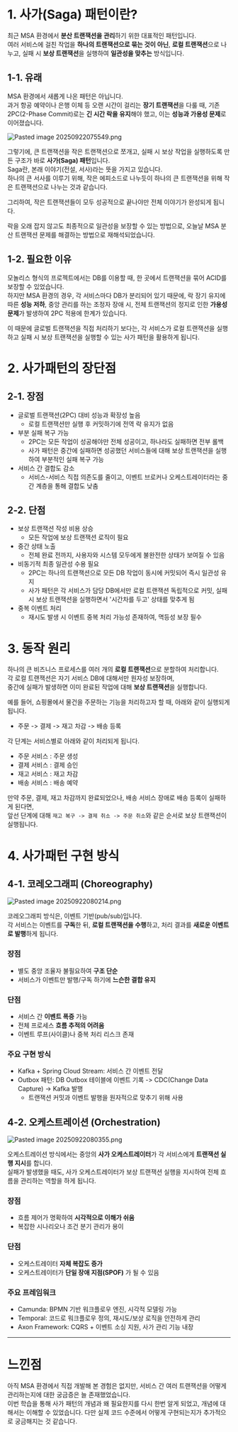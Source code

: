 # 1. 사가(Saga) 패턴이란?
최근 MSA 환경에서 **분산 트랜잭션을 관리**하기 위한 대표적인 패턴입니다. <br/>
여러 서비스에 걸친 작업을 **하나의 트랜잭션으로 묶는 것이 아닌**, **로컬 트랜잭션**으로 나누고, 실패 시 **보상 트랜잭션**을 실행하여 **일관성을 맞추는** 방식입니다.

## 1-1. 유래
MSA 환경에서 새롭게 나온 패턴은 아닙니다.<br/>
과거 항공 예약이나 은행 이체 등 오랜 시간이 걸리는 **장기 트랜잭션**을 다룰 때, 기존 2PC(2-Phase Commit)로는 **긴 시간 락을 유지**해야 했고, 이는 **성능과 가용성 문제**로 이어졌습니다.

![Pasted image 20250922075549.png](image/Pasted%20image%2020250922075549.png)

그렇기에, 큰 트랜잭션을 작은 트랜잭션으로 쪼개고, 실패 시 보상 작업을 실행하도록 만든 구조가 바로 **사가(Saga) 패턴**입니다.
<br/>
Saga란, 본래 이야기(전설, 서사)라는 뜻을 가지고 있습니다.<br/>
하나의 큰 서사를 이루기 위해, 작은 에피소드로 나누듯이 하나의 큰 트랜잭션을 위해 작은 트랜잭션으로 나누는 것과 같습니다.<br/>

그리하여, 작은 트랜잭션들이 모두 성공적으로 끝나야만 전체 이야기가 완성되게 됩니다.

락을 오래 잡지 않고도 최종적으로 일관성을 보장할 수 있는 방법으로, 오늘날 MSA 분산 트랜잭션 문제를 해결하는 방법으로 재해석되었습니다.

## 1-2. 필요한 이유
모놀리스 형식의 프로젝트에서는 DB를 이용할 때, 한 곳에서 트랜잭션을 묶어 ACID를 보장할 수 있었습니다.<br/>
하지만 MSA 환경의 경우, 각 서비스마다 DB가 분리되어 있기 때문에, 락 장기 유지에 따른 **성능 저하**, 중앙 관리를 하는 조정자 장애 시, 전체 트랜잭션의 정지로 인한 **가용성 문제**가 발생하여 2PC 적용에 한계가 있습니다.

이 때문에 글로벌 트랜잭션을 직접 처리하기 보다는, 각 서비스가 로컬 트랜잭션을 실행하고 실패 시 보상 트랜잭션을 실행할 수 있는 사가 패턴을 활용하게 됩니다.

# 2. 사가패턴의 장단점
## 2-1. 장점
- 글로벌 트랜잭션(2PC) 대비 성능과 확장성 높음
    - 로컬 트랜잭션만 실행 후 커밋하기에 전역 락 유지가 없음
- 부분 실패 복구 가능
    - 2PC는 모든 작업이 성공해야만 전체 성공이고, 하나라도 실패하면 전부 롤백
    - 사가 패턴은 중간에 실패하면 성공했던 서비스들에 대해 보상 트랜잭션을 실행하여 부분적인 실패 복구 가능
- 서비스 간 결합도 감소
    - 서비스-서비스 직접 의존도를 줄이고, 이벤트 브로커나 오케스트레이터라는 중간 계층을 통해 결합도 낮춤
## 2-2. 단점
- 보상 트랜잭션 작성 비용 상승
    - 모든 작업에 보상 트랜잭션 로직이 필요
- 중간 상태 노출
    - 전체 완료 전까지, 사용자와 시스템 모두에게 불완전한 상태가 보여질 수 있음
- 비동기적 최종 일관성 수용 필요
    - 2PC는 하나의 트랜잭션으로 모든 DB 작업이 동시에 커밋되어 즉시 일관성 유지
    - 사가 패턴은 각 서비스가 담당 DB에서만 로컬 트랜잭션 독립적으로 커밋, 실패 시 보상 트랜잭션을 실행하면서 '시간차를 두고' 상태를 맞추게 됨
- 중복 이벤트 처리
    - 재시도 발생 시 이벤트 중복 처리 가능성 존재하여, 멱등성 보장 필수

# 3. 동작 원리
하나의 큰 비즈니스 프로세스를 여러 개의 **로컬 트랜잭션**으로 분할하여 처리합니다.<br/>
각 로컬 트랜잭션은 자기 서비스 DB에 대해서만 원자성 보장하며,<br/>
중간에 실패가 발생하면 이미 완료된 작업에 대해 **보상 트랜잭션**을 실행합니다.

예를 들어, 쇼핑몰에서 물건을 주문하는 기능을 처리하고자 할 때, 아래와 같이 실행되게 됩니다.
- 주문 -> 결제 -> 재고 차감 -> 배송 등록

각 단계는 서비스별로 아래와 같이 처리되게 됩니다.
- 주문 서비스 : 주문 생성
- 결제 서비스 : 결제 승인
- 재고 서비스 : 재고 차감
- 배송 서비스 : 배송 예약

만약 주문, 결제, 재고 차감까지 완료되었으나, 배송 서비스 장애로 배송 등록이 실패하게 된다면,<br/>
앞선 단계에 대해 `재고 복구 -> 결제 취소 -> 주문 취소`와 같은 순서로 보상 트랜잭션이 실행됩니다.

# 4. 사가패턴 구현 방식
## 4-1. 코레오그래피 (Choreography)

![Pasted image 20250922080214.png](image/Pasted%20image%2020250922080214.png)

코레오그래피 방식은, 이벤트 기반(pub/sub)입니다.<br/>
각 서비스는 이벤트를 **구독**한 뒤, **로컬 트랜잭션을 수행**하고, 처리 결과를 **새로운 이벤트로 발행**하게 됩니다.
### 장점
- 별도 중앙 조율자 불필요하여 **구조 단순**
- 서비스가 이벤트만 발행/구독 하기에 **느슨한 결합 유지**

### 단점
- 서비스 간 **이벤트 폭증** 가능
- 전체 프로세스 **흐름 추적의 어려움**
- 이벤트 루프(사이클)나 중복 처리 리스크 존재

### 주요 구현 방식
- Kafka + Spring Cloud Stream: 서비스 간 이벤트 전달
- Outbox 패턴: DB Outbox 테이블에 이벤트 기록 -> CDC(Change Data Capture) -> Kafka 발행
    - 트랜잭션 커밋과 이벤트 발행을 원자적으로 맞추기 위해 사용

## 4-2. 오케스트레이션 (Orchestration)
![Pasted image 20250922080355.png](image/Pasted%20image%2020250922080355.png)

오케스트레이션 방식에서는 중앙의 **사가 오케스트레이터**가 각 서비스에게 **트랜잭션 실행 지시**를 합니다.<br/>
실패가 발생했을 때도, 사가 오케스트레이터가 보상 트랜잭션 실행을 지시하여 전체 흐름을 관리하는 역할을 하게 됩니다.
### 장점
- 흐름 제어가 명확하여 **시각적으로 이해가 쉬움**
- 복잡한 시나리오나 조건 분기 관리가 용이
### 단점
- 오케스트레이터 **자체 복잡도 증가**
- 오케스트레이터가 **단일 장애 지점(SPOF)** 가 될 수 있음

### 주요 프레임워크
- Camunda: BPMN 기반 워크플로우 엔진, 시각적 모델링 가능
- Temporal: 코드로 워크플로우 정의, 재시도/보상 로직을 안전하게 관리
- Axon Framework: CQRS + 이벤트 소싱 지원, 사가 관리 기능 내장

---
# 느낀점
아직 MSA 환경에서 직접 개발해 본 경험은 없지만, 서비스 간 여러 트랜잭션을 어떻게 관리하는지에 대한 궁금증은 늘 존재했었습니다.<br/>
이번 학습을 통해 사가 패턴의 개념과 왜 필요한지를 다시 한번 알게 되었고, 개념에 대해서는 이해할 수 있었습니다. 다만 실제 코드 수준에서 어떻게 구현되는지가 추가적으로 궁금해지는 것 같습니다.

